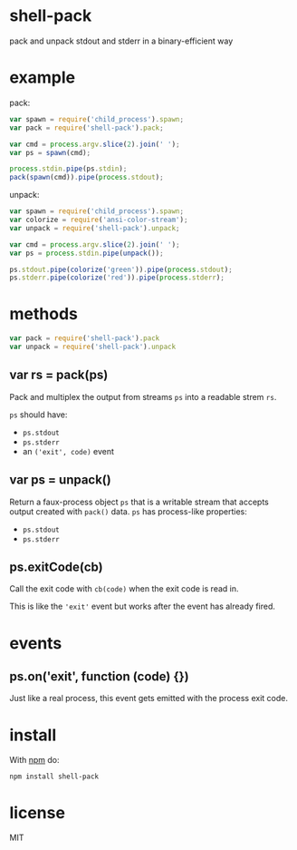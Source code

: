 # shell-pack

pack and unpack stdout and stderr in a binary-efficient way

# example

pack:

``` js
var spawn = require('child_process').spawn;
var pack = require('shell-pack').pack;

var cmd = process.argv.slice(2).join(' ');
var ps = spawn(cmd);

process.stdin.pipe(ps.stdin);
pack(spawn(cmd)).pipe(process.stdout);
```

unpack:

``` js
var spawn = require('child_process').spawn;
var colorize = require('ansi-color-stream');
var unpack = require('shell-pack').unpack;

var cmd = process.argv.slice(2).join(' ');
var ps = process.stdin.pipe(unpack());

ps.stdout.pipe(colorize('green')).pipe(process.stdout);
ps.stderr.pipe(colorize('red')).pipe(process.stderr);
```

# methods

``` js
var pack = require('shell-pack').pack
var unpack = require('shell-pack').unpack
```

## var rs = pack(ps)

Pack and multiplex the output from streams `ps` into a readable strem `rs`.

`ps` should have:

* `ps.stdout`
* `ps.stderr`
* an `('exit', code)` event

## var ps = unpack()

Return a faux-process object `ps` that is a writable stream that accepts output
created with `pack()` data. `ps` has process-like properties:

* `ps.stdout`
* `ps.stderr`

## ps.exitCode(cb)

Call the exit code with `cb(code)` when the exit code is read in.

This is like the `'exit'` event but works after the event has already fired.

# events

## ps.on('exit', function (code) {})

Just like a real process, this event gets emitted with the process exit code.

# install

With [npm](https://npmjs.org) do:

```
npm install shell-pack
```

# license

MIT
